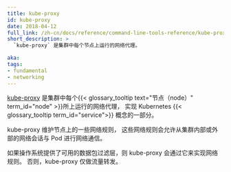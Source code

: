 ```yaml
---
title: kube-proxy
id: kube-proxy
date: 2018-04-12
full_link: /zh-cn/docs/reference/command-line-tools-reference/kube-proxy/
short_description: >
  `kube-proxy` 是集群中每个节点上运行的网络代理。

aka:
tags:
- fundamental
- networking
---
```

<!-- ---
title: kube-proxy
id: kube-proxy
date: 2018-04-12
full_link: /zh-cn/docs/reference/command-line-tools-reference/kube-proxy/
short_description: >
  `kube-proxy` is a network proxy that runs on each node in the cluster.

aka:
tags:
- fundamental
- networking
--- -->
 <!--
 kube-proxy is a network proxy that runs on each
 {{< glossary_tooltip text="node" term_id="node" >}} in your cluster,
 implementing part of the Kubernetes
 {{< glossary_tooltip term_id="service">}} concept.
 -->
[kube-proxy](/zh-cn/docs/reference/command-line-tools-reference/kube-proxy/)
是集群中每个{{< glossary_tooltip text="节点（node）" term_id="node" >}}所上运行的网络代理，
实现 Kubernetes {{< glossary_tooltip term_id="service">}} 概念的一部分。

<!--more-->

<!-- 
[kube-proxy](/docs/reference/command-line-tools-reference/kube-proxy/)
maintains network rules on nodes. These network rules allow network
communication to your Pods from network sessions inside or outside of
your cluster.
-->
kube-proxy 维护节点上的一些网络规则，
这些网络规则会允许从集群内部或外部的网络会话与 Pod 进行网络通信。

<!-- 
kube-proxy uses the operating system packet filtering layer if there is one
and it's available. Otherwise, kube-proxy forwards the traffic itself. 
-->
如果操作系统提供了可用的数据包过滤层，则 kube-proxy 会通过它来实现网络规则。
否则，kube-proxy 仅做流量转发。
